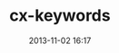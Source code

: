 ---
layout: page
title: "cx-keywords"
date: 2013-11-02 16:17
comments: true
sharing: true
footer: true
---